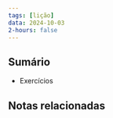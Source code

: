 ```yaml
---
tags: [lição]
data: 2024-10-03
2-hours: false
---
```


## Sumário
- Exercícios
## Notas relacionadas
